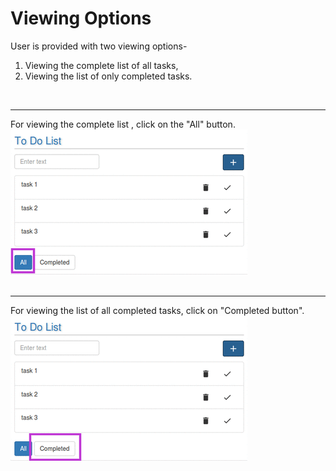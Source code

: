 # Viewing Options

User is provided with two viewing options-
1. Viewing the complete list of all tasks,
2. Viewing the list of only completed tasks.<br/>
<br/>


---


For viewing the complete list , click on the "All" button.
 ![](view1.png)
<br/>
<br/>


---


For viewing the list of all completed tasks, click on "Completed button".
  ![](view2.png)